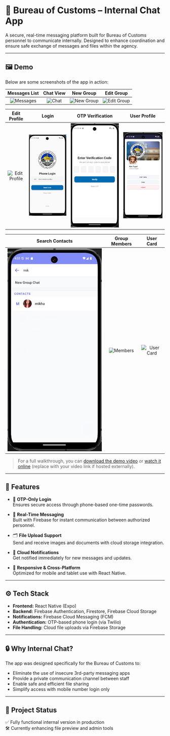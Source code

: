 # 🛃 Bureau of Customs – Internal Chat App

A secure, real-time messaging platform built for Bureau of Customs personnel to communicate internally. Designed to enhance coordination and ensure safe exchange of messages and files within the agency.

---

## 🖼️ Demo

Below are some screenshots of the app in action:

|                Messages List                 |              Chat View               |                   New Group                    |                    Edit Group                    |
| :------------------------------------------: | :----------------------------------: | :--------------------------------------------: | :----------------------------------------------: |
| ![Messages](assets/screenshots/messages.jpg) | ![Chat](assets/screenshots/chat.jpg) | ![New Group](assets/screenshots/new_group.jpg) | ![Edit Group](assets/screenshots/edit_group.jpg) |

|                     Edit Profile                     |                 Login                  |          OTP Verification          |                User Profile                |
| :--------------------------------------------------: | :------------------------------------: | :--------------------------------: | :----------------------------------------: |
| ![Edit Profile](assets/screenshots/edit_profile.jpg) | ![Login](assets/screenshots/login.jpg) | ![OTP](assets/screenshots/otp.jpg) | ![Profile](assets/screenshots/profile.jpg) |

|             Search Contacts              |               Group Members                |                   User Card                    |
| :--------------------------------------: | :----------------------------------------: | :--------------------------------------------: |
| ![Search](assets/screenshots/search.jpg) | ![Members](assets/screenshots/members.jpg) | ![User Card](assets/screenshots/user_card.jpg) |

> For a full walkthrough, you can [download the demo video](assets/demo.mkv) or [watch it online](#) (replace with your video link if hosted externally).

---

## 🚀 Features

- 🔐 **OTP-Only Login**  
  Ensures secure access through phone-based one-time passwords.

- 💬 **Real-Time Messaging**  
  Built with Firebase for instant communication between authorized personnel.

- 🗂️ **File Upload Support**  
  Send and receive images and documents with cloud storage integration.

- 🔔 **Cloud Notifications**  
  Get notified immediately for new messages and updates.

- 📱 **Responsive & Cross-Platform**  
  Optimized for mobile and tablet use with React Native.

---

## ⚙️ Tech Stack

- **Frontend:** React Native (Expo)
- **Backend:** Firebase Authentication, Firestore, Firebase Cloud Storage
- **Notifications:** Firebase Cloud Messaging (FCM)
- **Authentication:** OTP-based phone login (via Twilio)
- **File Handling:** Cloud file uploads via Firebase Storage

---

## 🔒 Why Internal Chat?

The app was designed specifically for the Bureau of Customs to:

- Eliminate the use of insecure 3rd-party messaging apps
- Provide a private communication channel between staff
- Enable safe and efficient file sharing
- Simplify access with mobile number login only

---

## 📂 Project Status

✅ Fully functional internal version in production  
🛠️ Currently enhancing file preview and admin tools
